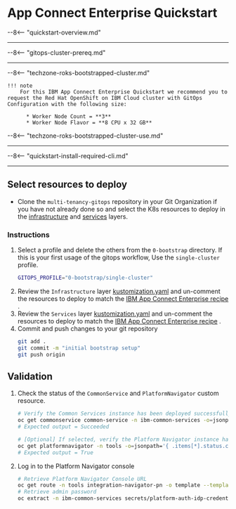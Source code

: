 # App Connect Enterprise Quickstart

<!--- cSpell:ignore qube cntk autoplay allowfullscreen Quickstart ArgoCD platformnavigator jmeter integrationserver -->

--8<-- "quickstart-overview.md"

---

--8<-- "gitops-cluster-prereq.md"

---

--8<-- "techzone-roks-bootstrapped-cluster.md"

    !!! note
        For this IBM App Connect Enterprise Quickstart we recommend you to request the Red Hat OpenShift on IBM Cloud cluster with GitOps Configuration with the following size:

          * Worker Node Count = **3**
          * Worker Node Flavor = **8 CPU x 32 GB**

--8<-- "techzone-roks-bootstrapped-cluster-use.md"

---

--8<-- "quickstart-install-required-cli.md"

---

## Select resources to deploy

- Clone the `multi-tenancy-gitops` repository in your Git Organization if you have not already done so and select the K8s resources to deploy in the [infrastructure](https://github.com/cloud-native-toolkit/multi-tenancy-gitops/blob/master/0-bootstrap/single-cluster/1-infra/kustomization.yaml) and [services](https://github.com/cloud-native-toolkit/multi-tenancy-gitops/blob/master/0-bootstrap/single-cluster/2-services/kustomization.yaml) layers.

### Instructions
1. Select a profile and delete the others from the `0-bootstrap` directory.  If this is your first usage of the gitops workflow, Use the `single-cluster` profile.
    ```bash
    GITOPS_PROFILE="0-bootstrap/single-cluster"
    ```
2. Review the `Infrastructure` layer [kustomization.yaml](https://github.com/cloud-native-toolkit/multi-tenancy-gitops/blob/master/0-bootstrap/single-cluster/1-infra/kustomization.yaml) and un-comment the resources to deploy to match the [IBM App Connect Enterprise recipe](https://github.com/cloud-native-toolkit/multi-tenancy-gitops/blob/master/doc/ace-recipe.md) .
3. Review the `Services` layer [kustomization.yaml](https://github.com/cloud-native-toolkit/multi-tenancy-gitops/blob/master/0-bootstrap/single-cluster/2-services/kustomization.yaml) and un-comment the resources to deploy to match the [IBM App Connect Enterprise recipe](https://github.com/cloud-native-toolkit/multi-tenancy-gitops/blob/master/doc/ace-recipe.md) .
4. Commit and push changes to your git repository
    ```bash
    git add .
    git commit -m "initial bootstrap setup"
    git push origin
    ```

## Validation
1.  Check the status of the `CommonService` and `PlatformNavigator` custom resource.
    ```bash
    # Verify the Common Services instance has been deployed successfully
    oc get commonservice common-service -n ibm-common-services -o=jsonpath='{.status.phase}'
    # Expected output = Succeeded

    # [Optional] If selected, verify the Platform Navigator instance has been deployed successfully
    oc get platformnavigator -n tools -o=jsonpath='{ .items[*].status.conditions[].status }'
    # Expected output = True
    ```
1.  Log in to the Platform Navigator console
    ```bash
    # Retrieve Platform Navigator Console URL
    oc get route -n tools integration-navigator-pn -o template --template='https://{{.spec.host}}'
    # Retrieve admin password
    oc extract -n ibm-common-services secrets/platform-auth-idp-credentials --keys=admin_username,admin_password --to=-
    ```